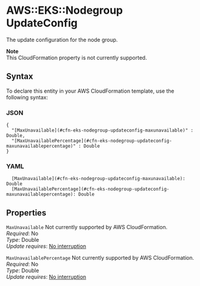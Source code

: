 # AWS::EKS::Nodegroup UpdateConfig<a name="aws-properties-eks-nodegroup-updateconfig"></a>

The update configuration for the node group\.

**Note**  
This CloudFormation property is not currently supported\.

## Syntax<a name="aws-properties-eks-nodegroup-updateconfig-syntax"></a>

To declare this entity in your AWS CloudFormation template, use the following syntax:

### JSON<a name="aws-properties-eks-nodegroup-updateconfig-syntax.json"></a>

```
{
  "[MaxUnavailable](#cfn-eks-nodegroup-updateconfig-maxunavailable)" : Double,
  "[MaxUnavailablePercentage](#cfn-eks-nodegroup-updateconfig-maxunavailablepercentage)" : Double
}
```

### YAML<a name="aws-properties-eks-nodegroup-updateconfig-syntax.yaml"></a>

```
  [MaxUnavailable](#cfn-eks-nodegroup-updateconfig-maxunavailable): Double
  [MaxUnavailablePercentage](#cfn-eks-nodegroup-updateconfig-maxunavailablepercentage): Double
```

## Properties<a name="aws-properties-eks-nodegroup-updateconfig-properties"></a>

`MaxUnavailable`  <a name="cfn-eks-nodegroup-updateconfig-maxunavailable"></a>
Not currently supported by AWS CloudFormation\.  
*Required*: No  
*Type*: Double  
*Update requires*: [No interruption](https://docs.aws.amazon.com/AWSCloudFormation/latest/UserGuide/using-cfn-updating-stacks-update-behaviors.html#update-no-interrupt)

`MaxUnavailablePercentage`  <a name="cfn-eks-nodegroup-updateconfig-maxunavailablepercentage"></a>
Not currently supported by AWS CloudFormation\.  
*Required*: No  
*Type*: Double  
*Update requires*: [No interruption](https://docs.aws.amazon.com/AWSCloudFormation/latest/UserGuide/using-cfn-updating-stacks-update-behaviors.html#update-no-interrupt)